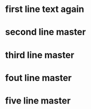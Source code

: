 # first line text again

# second line master

# third line master

# fout line master

# five line master

